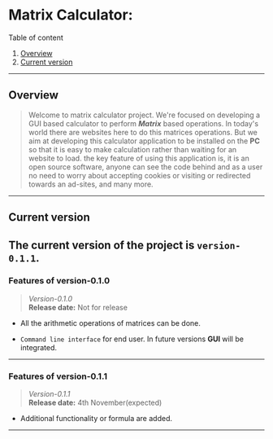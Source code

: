 # Matrix Calculator:  
Table of content
  
1. [Overview](#Overview)
2. [Current version](#Current-version)  

---

## Overview  
> Welcome to matrix calculator project. We're focused on developing a GUI based calculator to perform __*Matrix*__ based operations. In today's world there are websites here to do this matrices operations. But we aim at developing this calculator application to be installed on the **PC** so that it is easy to make calculation rather than waiting for an website to load. the key feature of using this application is, it is an open source software, anyone can see the code behind and as a user no need to worry about accepting cookies or visiting or redirected towards an ad-sites, and many more.  

---
## Current version
The current version of the project is `version-0.1.1`.
---

### Features of version-0.1.0  

> *Version-0.1.0*   
**Release date:** Not for release 

* All the arithmetic operations of matrices can be done.  

* `Command line interface` for end user. In future versions **GUI** will be integrated.  
---
### Features of version-0.1.1  

> *Version-0.1.1*   
**Release date:** 4th November(expected)
* Additional functionality or formula are added.  

---
